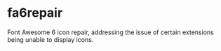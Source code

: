 # fa6repair
Font Awesome 6 icon repair, addressing the issue of certain extensions being unable to display icons.
